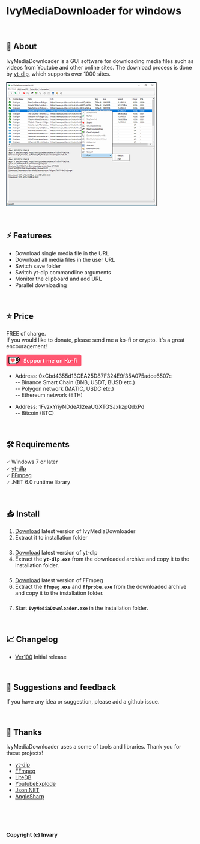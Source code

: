 # IvyMediaDownloader for windows




<br />

## 📝 About
IvyMediaDownloader is a GUI software for downloading media files such as videos from Youtube and other online sites.
The download process is done by [yt-dlp](https://github.com/yt-dlp/yt-dlp), which supports over 1000 sites.

[![screen-shot](https://raw.githubusercontent.com/Invary/IvyMediaDownloader/main/img/ss01_400x331.png)](https://raw.githubusercontent.com/Invary/IvyMediaDownloader/main/img/ss01_400x331.png)


<br />

## ⚡ Featurees

* Download single media file in the URL
* Download all media files in the user URL
* Switch save folder
* Switch yt-dlp commandline arguments 
* Monitor the clipboard and add URL
* Parallel downloading

<br />

## ⭐ Price

FREE of charge. <br /> 
If you would like to donate, please send me a ko-fi or crypto. It's a great encouragement!

[![ko-fi](https://raw.githubusercontent.com/Invary/IvyMediaDownloader/main/img/donation_kofi.png)](https://ko-fi.com/E1E7AC6QH)

- Address: 0xCbd4355d13CEA25D87F324E9f35A075adce6507c<br>
 -- Binance Smart Chain (BNB, USDT, BUSD etc.)<br>
 -- Polygon network (MATIC, USDC etc.)<br>
 -- Ethereum network (ETH)<br>

- Address: 1FvzxYriyNDdeA12eaUGXTGSJxkzpQdxPd<br>
 -- Bitcoin (BTC)<br>

<br />

## 🛠️ Requirements
 🗸 Windows 7 or later<br>
 🗸 [yt-dlp](https://github.com/yt-dlp/yt-dlp)<br>
 🗸 [FFmpeg](https://ffmpeg.org/)<br>
 🗸 .NET 6.0 runtime library<br>

<br />

## 📥 Install
1. [Download](https://github.com/Invary/IvyMediaDownloader/releases) latest version of IvyMediaDownloader
2. Extract it to installation folder
###
3. [Download](https://github.com/yt-dlp/yt-dlp/releases) latest version of yt-dlp
4. Extract the **`yt-dlp.exe`** from the downloaded archive and copy it to the installation folder.
###
5. [Download](https://ffmpeg.org/download.html) latest version of FFmpeg
6. Extract the **`ffmpeg.exe`** and **`ffprobe.exe`** from the downloaded archive and copy it to the installation folder.
###
7. Start **`IvyMediaDownloader.exe`** in the installation folder.

<br />



## 📈 Changelog

- [Ver100](https://github.com/Invary/IvyMediaDownloader/releases/tag/Ver100) 
Initial release

<br />

## 📩 Suggestions and feedback
If you have any idea or suggestion, please add a github issue.

<br />



## 💞 Thanks
IvyMediaDownloader uses a some of tools and libraries. Thank you for these projects!

- [yt-dlp](https://github.com/yt-dlp/yt-dlp)
- [FFmpeg](https://ffmpeg.org/)
- [LiteDB](https://www.litedb.org/)
- [YoutubeExplode](https://github.com/Tyrrrz/YoutubeExplode)
- [Json.NET](https://www.newtonsoft.com/json)
- [ΛngleSharp](https://anglesharp.github.io/)


<br />
<br />
<br />

#### Copyright (c) Invary




